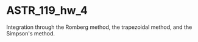 # ASTR_119_hw_4
Integration through the Romberg method, the trapezoidal method, and the Simpson's method.
